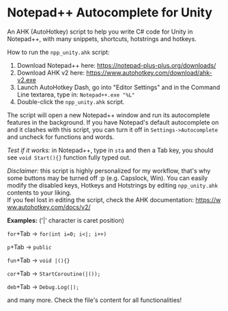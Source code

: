 # Notepad++ Autocomplete for Unity
An AHK (AutoHotkey) script to help you write C# code for Unity in Notepad++, with many snippets, shortcuts, hotstrings and hotkeys. 

How to run the ``npp_unity.ahk`` script:
1. Download Notepad++ here: https://notepad-plus-plus.org/downloads/
2. Download AHK v2 here:    https://www.autohotkey.com/download/ahk-v2.exe
3. Launch AutoHotkey Dash, go into "Editor Settings" and in the Command Line textarea, type in: ``Notepad++.exe "%L"``
4. Double-click the ``npp_unity.ahk`` script.

The script will open a new Notepad++ window and run its autocomplete features in the background. If you have Notepad's default autocomplete on and it clashes with this script, you can turn it off in ``Settings->Autocomplete`` and uncheck for functions and words.

*Test if it works:* in Notepad++, type in ``sta`` and then a Tab key, you should see ``void Start(){}`` function fully typed out.

*Disclaimer:* this script is highly personalized for my workflow, that's why some buttons may be turned off :p (e.g. Capslock, Win).
You can easily modify the disabled keys, Hotkeys and Hotstrings by editing ``npp_unity.ahk`` contents to your liking.
If you feel lost in editing the script, check the AHK documentation: https://www.autohotkey.com/docs/v2/



**Examples:** ('|' character is caret position)

``for``+Tab   ->   ``for(int i=0; i<|; i++)``

``p``+Tab   ->   ``public``

``fun``+Tab -> ``void |(){}``

``cor``+Tab   ->   ``StartCoroutine(|());``

``deb``+Tab   ->   ``Debug.Log(|);``


and many more. Check the file's content for all functionalities!
